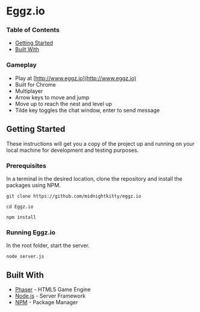 # Eggz.io

### Table of Contents
* [Getting Started](https://github.com/midnightkitty/Eggz.io/blob/master/README.md#getting-started)
* [Built With](https://github.com/midnightkitty/Eggz.io/blob/master/README.md#built-with)

### Gameplay
* Play at [http://www.eggz.io](http://www.eggz.io)
* Built for Chrome
* Multiplayer
* Arrow keys to move and jump
* Move up to reach the nest and level up
* Tilde key toggles the chat window, enter to send message

## Getting Started

These instructions will get you a copy of the project up and running on your local machine for development and testing purposes. 

### Prerequisites

In a terminal in the desired location, clone the repository and install the packages using NPM.
```
git clone https://github.com/midnightkitty/eggz.io
```
```
cd Eggz.io
```
```
npm install
```

### Running Eggz.io

In the root folder, start the server.
```
node server.js
```

## Built With

* [Phaser](https://phaser.io/) - HTML5 Game Engine
* [Node.js](https://nodejs.org/en/) - Server Framework
* [NPM](https://www.npmjs.com/) - Package Manager
